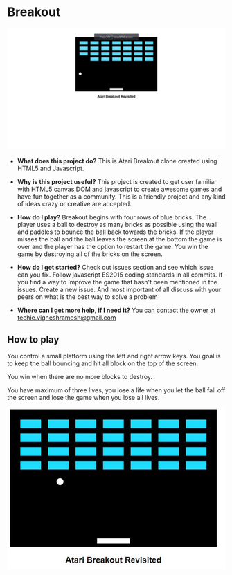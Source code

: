 # Breakout
![](screenshot/breakout.png)

* __What does this project do?__
  This is Atari Breakout clone created using HTML5 and Javascript.

* __Why is this project useful?__
This project is created to get user familiar with HTML5 canvas,DOM and javascript to create awesome games and have fun together as a community. This is a friendly project and any kind of ideas crazy or creative are accepted.

* __How do I play?__
Breakout begins with four rows of blue bricks.  The player uses a ball to destroy as many bricks as possible using the wall and paddles to bounce the ball back towards the bricks.  If the player misses the ball and the ball leaves the screen at the bottom the game is over and the player has the option to restart the game.  You win the game by destroying all of the bricks on the screen.

* __How do I get started?__
Check out issues section and see which issue can you fix. Follow javascript ES2015 coding standards in all commits.
If you find a way to improve the game that hasn't been mentioned in the issues. Create a new issue. And most important of all discuss with your peers on what is the best way to solve a problem

* __Where can I get more help, if I need it?__
You can contact the owner at techie.vigneshramesh@gmail.com

## How to play

You control a small platform using the left and right arrow keys. You goal is to keep the ball bouncing and hit all block on the top of the screen.

You win when there are no more blocks to destroy.

You have maximum of three lives, you lose a life when you let the ball fall off the screen and lose the game when you lose all lives.

![how-to-play](assets/how-to-play.jpg)
